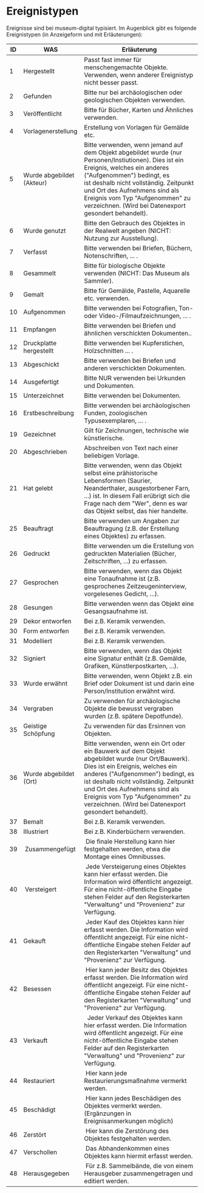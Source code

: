 Ereignistypen
=============

Ereignisse sind bei museum-digital typisiert. Im Augenblick gibt es folgende Ereignistypen (in Anzeigeform und mit Erläuterungen):

| ID  | WAS                       | Erläuterung                                                                                                                     |
|-----|---------------------------|---------------------------------------------------------------------------------------------------------------------------------|
| 1   | Hergestellt               | Passt fast immer für menschengemachte Objekte. Verwenden, wenn anderer Ereignistyp nicht besser passt.                          |
| 2   | Gefunden                  | Bitte nur bei archäologischen oder geologischen Objekten verwenden.                                                             |
| 3   | Veröffentlicht            | Bitte für Bücher, Karten und Ähnliches verwenden.                                                                               |
| 4   | Vorlagenerstellung        | Erstellung von Vorlagen für Gemälde etc.                                                                                        |
| 5   | Wurde abgebildet (Akteur) | Bitte verwenden, wenn jemand auf dem Objekt abgebildet wurde (nur Personen/Instiutionen). Dies ist ein Ereignis, welches ein anderes (\"Aufgenommen\") bedingt, es ist deshalb nicht vollständig. Zeitpunkt und Ort des Aufnehmens sind als Ereignis vom Typ \"Aufgenommen\" zu verzeichnen. (Wird bei Datenexport gesondert behandelt). |
| 6   | Wurde genutzt             | Bitte den Gebrauch des Objektes in der Realwelt angeben (NICHT: Nutzung zur Ausstellung).                                       |
| 7   | Verfasst                  | Bitte verwenden bei Briefen, Büchern, Notenschriften, \... .                                                                    |
| 8   | Gesammelt                 | Bitte für biologische Objekte verwenden (NICHT: Das Museum als Sammler).                                                        |
| 9   | Gemalt                    | Bitte für Gemälde, Pastelle, Aquarelle etc. verwenden.                                                                          |
| 10  | Aufgenommen               | Bitte verwenden bei Fotografien, Ton- oder Video-/Filmaufzeichnungen, ... .                                                    |
| 11  | Empfangen                 | Bitte verwenden bei Briefen und ähnlichen verschickten Dokumenten..                                                             |
| 12  | Druckplatte hergestellt   | Bitte verwenden bei Kupferstichen, Holzschnitten \... .                                                                         |
| 13  | Abgeschickt               | Bitte verwenden bei Briefen und anderen verschickten Dokumenten.                                                                |
| 14  | Ausgefertigt              | Bitte NUR verwenden bei Urkunden und Dokumenten.                                                                                |
| 15  | Unterzeichnet             | Bitte verwenden bei Dokumenten.                                                                                                 |
| 16  | Erstbeschreibung          | Bitte verwenden bei archäologischen Funden, zoologischen Typusexemplaren, \... .                                                |
| 19  | Gezeichnet                | Gilt für Zeichnungen, technische wie künstlerische.                                                                             |
| 20  | Abgeschrieben             | Abschreiben von Text nach einer beliebigen Vorlage.                                                                             |
| 21  | Hat gelebt                | Bitte verwenden, wenn das Objekt selbst eine prähistorische Lebensformen (Saurier, Neanderthaler, ausgestorbener Farn, \...) ist. In diesem Fall erübrigt sich die Frage nach dem \"Wer\", denn es war das Objekt selbst, das hier handelte. |
| 25  | Beauftragt                | Bitte verwenden um Angaben zur Beauftragung (z.B. der Erstellung eines Objektes) zu erfassen.                                   |
| 26  | Gedruckt                  | Bitte verwenden um die Erstellung von gedruckten Materialien (Bücher, Zeitschriften, \...) zu erfassen.                         |
| 27  | Gesprochen                | Bitte verwenden, wenn das Objekt eine Tonaufnahme ist (z.B. gesprochenes Zeitzeugeninterview, vorgelesenes Gedicht, \...).      |
| 28  | Gesungen                  | Bitte verwenden wenn das Objekt eine Gesangsaufnahme ist.                                                                       |
| 29  | Dekor entworfen           | Bei z.B. Keramik verwenden.                                                                                                     |
| 30  | Form entworfen            | Bei z.B. Keramik verwenden.                                                                                                     |
| 31  | Modelliert                | Bei z.B. Keramik verwenden.                                                                                                     |
| 32  | Signiert                  | Bitte verwenden, wenn das Objekt eine Signatur enthält (z.B. Gemälde, Grafiken, Künstlerpostkarten, \...).                      |
| 33  | Wurde erwähnt             | Bitte verwenden, wenn Objekt z.B. ein Brief oder Dokument ist und darin eine Person/Institution erwähnt wird.                   |
| 34  | Vergraben                 | Zu verwenden für archäologische Objekte die bewusst vergraben wurden (z.B. spätere Depotfunde).                                 |
| 35  | Geistige Schöpfung        | Zu verwenden für das Ersinnen von Objekten.                                                                                     |
| 36  | Wurde abgebildet (Ort)    | Bitte verwenden, wenn ein Ort oder ein Bauwerk auf dem Objekt abgebildet wurde (nur Ort/Bauwerk). Dies ist ein Ereignis, welches ein anderes (\"Aufgenommen\") bedingt, es ist deshalb nicht vollständig. Zeitpunkt und Ort des Aufnehmens sind als Ereignis vom Typ \"Aufgenommen\" zu verzeichnen. (Wird bei Datenexport gesondert behandelt). |
| 37  | Bemalt                    | Bei z.B. Keramik verwenden.                                                                                                     |
| 38  | Illustriert               | Bei z.B. Kinderbüchern verwenden.                                                                                               |
| 39  | Zusammengefügt            | Die finale Herstellung kann hier festgehalten werden, etwa die Montage eines Omnibusses.                                        |
| 40  | Versteigert               | Jede Versteigerung eines Objektes kann hier erfasst werden. Die Information wird öffentlicht angezeigt. Für eine nicht-öffentliche Eingabe stehen Felder auf den Registerkarten \"Verwaltung\" und \"Provenienz\" zur Verfügung. |
| 41  | Gekauft                   | Jeder Kauf des Objektes kann hier erfasst werden. Die Information wird öffentlicht angezeigt. Für eine nicht-öffentliche Eingabe stehen Felder auf den Registerkarten \"Verwaltung\" und \"Provenienz\" zur Verfügung. |
| 42  | Besessen                  | Hier kann jeder Besitz des Objektes erfasst werden. Die Information wird öffentlicht angezeigt. Für eine nicht-öffentliche Eingabe stehen Felder auf den Registerkarten \"Verwaltung\" und \"Provenienz\" zur Verfügung. |
| 43  | Verkauft                  |  Jeder Verkauf des Objektes kann hier erfasst werden. Die Information wird öffentlicht angezeigt. Für eine nicht-öffentliche Eingabe stehen Felder auf den Registerkarten \"Verwaltung\" und \"Provenienz\" zur Verfügung. |
| 44  | Restauriert               | Hier kann jede Restaurierungsmaßnahme vermerkt werden.                                                                          |
| 45  | Beschädigt                | Hier kann jedes Beschädigen des Objektes vermerkt werden. (Ergänzungen in Ereignisanmerkungen möglich)                          |
| 46  | Zerstört                  | Hier kann die Zerstörung des Objektes festgehalten werden.                                                                      |
| 47  | Verschollen               | Das Abhandenkommen eines Objektes kann hiermit erfasst werden.                                                                  |
| 48  | Herausgegeben             | Für z.B. Sammelbände, die von einem Herausgeber zusammengetragen und editiert werden.                                           |

